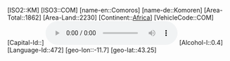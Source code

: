 ﻿---
location: [43.25,-11.7]
type: Country
tags:
- geo/Country

SpocWebEntityId: 26938
isDeleted: false
confidential: public

---
[ISO2::KM]
[ISO3::COM]
[name-en::Comoros]
[name-de::Komoren]
[Area-Total::1862]
[Area-Land::2230]
[Continent::[Africa](geo/Continent/Africa.md)]
[VehicleCode::COM]
[Capital-Id::]
![Anthem-Comoros](xLarge/National-Anthem/Anthem-Comoros.mp3)
[Alcohol-l::0.4]
[Language-Id::472]
[geo-lon::-11.7]
[geo-lat::43.25]

